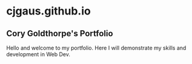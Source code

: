 # cjgaus.github.io
Cory Goldthorpe's Portfolio
----------------------------------------------------------------------------------------------------------
Hello and welcome to my portfolio. Here I will demonstrate my skills and development in Web Dev.
